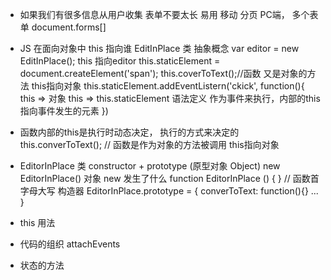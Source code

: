 - 如果我们有很多信息从用户收集
  表单不要太长 易用
  移动 分页
  PC端， 多个表单 document.forms[]
- JS 在面向对象中
  this 指向谁
  EditInPlace 类 抽象概念
  var editor = new EditInPlace();
  this 指向editor
  this.staticElement = document.createElement('span');
  this.coverToText();//函数 又是对象的方法 this指向对象
  this.staticElement.addEventListern('ckick', function(){
      this => 对象
      this => this.staticElement 语法定义
      作为事件来执行，内部的this 指向事件发生的元素
  })
- 函数内部的this是执行时动态决定， 执行的方式来决定的
  this.converToText(); // 函数是作为对象的方法被调用 this指向对象

- EditorInPlace 类 constructor + prototype (原型对象 Object)
  new EditorInPlace()  对象   new  发生了什么
  function EditorInPlace () {  } // 函数首字母大写  构造器
  EditorInPlace.prototype = {
  converToText: function(){}
    ...
  }
  
- this 用法
- 代码的组织 attachEvents
- 状态的方法
